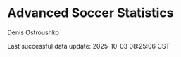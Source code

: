 # Advanced Soccer Statistics
Denis Ostroushko

<!-- gfm -->

Last successful data update: 2025-10-03 08:25:06 CST
